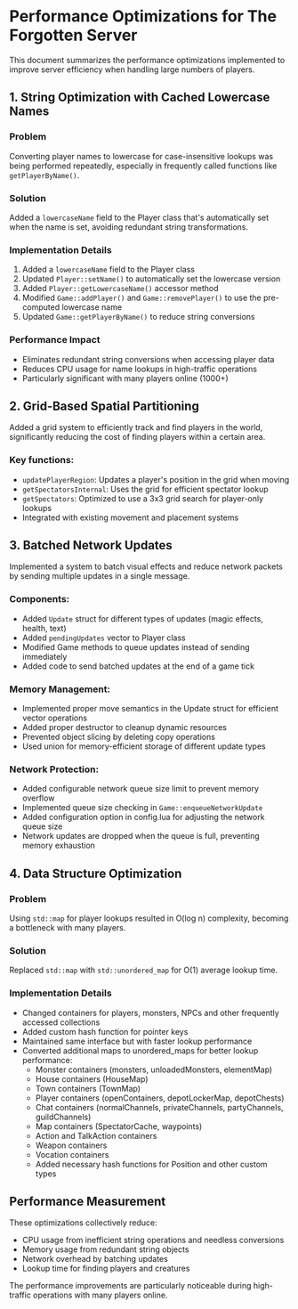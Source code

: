 # Performance Optimizations for The Forgotten Server

This document summarizes the performance optimizations implemented to improve server efficiency when handling large numbers of players.

## 1. String Optimization with Cached Lowercase Names

### Problem
Converting player names to lowercase for case-insensitive lookups was being performed repeatedly, especially in frequently called functions like `getPlayerByName()`.

### Solution
Added a `lowercaseName` field to the Player class that's automatically set when the name is set, avoiding redundant string transformations.

### Implementation Details
1. Added a `lowercaseName` field to the Player class 
2. Updated `Player::setName()` to automatically set the lowercase version
3. Added `Player::getLowercaseName()` accessor method
4. Modified `Game::addPlayer()` and `Game::removePlayer()` to use the pre-computed lowercase name
5. Updated `Game::getPlayerByName()` to reduce string conversions

### Performance Impact
- Eliminates redundant string conversions when accessing player data
- Reduces CPU usage for name lookups in high-traffic operations
- Particularly significant with many players online (1000+)

## 2. Grid-Based Spatial Partitioning

Added a grid system to efficiently track and find players in the world, significantly reducing the cost of finding players within a certain area.

### Key functions:
- `updatePlayerRegion`: Updates a player's position in the grid when moving
- `getSpectatorsInternal`: Uses the grid for efficient spectator lookup
- `getSpectators`: Optimized to use a 3x3 grid search for player-only lookups
- Integrated with existing movement and placement systems

## 3. Batched Network Updates

Implemented a system to batch visual effects and reduce network packets by sending multiple updates in a single message.

### Components:
- Added `Update` struct for different types of updates (magic effects, health, text)
- Added `pendingUpdates` vector to Player class
- Modified Game methods to queue updates instead of sending immediately
- Added code to send batched updates at the end of a game tick

### Memory Management:
- Implemented proper move semantics in the Update struct for efficient vector operations
- Added proper destructor to cleanup dynamic resources
- Prevented object slicing by deleting copy operations
- Used union for memory-efficient storage of different update types

### Network Protection:
- Added configurable network queue size limit to prevent memory overflow
- Implemented queue size checking in `Game::enqueueNetworkUpdate`
- Added configuration option in config.lua for adjusting the network queue size
- Network updates are dropped when the queue is full, preventing memory exhaustion

## 4. Data Structure Optimization

### Problem
Using `std::map` for player lookups resulted in O(log n) complexity, becoming a bottleneck with many players.

### Solution
Replaced `std::map` with `std::unordered_map` for O(1) average lookup time.

### Implementation Details
- Changed containers for players, monsters, NPCs and other frequently accessed collections
- Added custom hash function for pointer keys
- Maintained same interface but with faster lookup performance
- Converted additional maps to unordered_maps for better lookup performance:
  - Monster containers (monsters, unloadedMonsters, elementMap)
  - House containers (HouseMap)
  - Town containers (TownMap)
  - Player containers (openContainers, depotLockerMap, depotChests)
  - Chat containers (normalChannels, privateChannels, partyChannels, guildChannels)
  - Map containers (SpectatorCache, waypoints)
  - Action and TalkAction containers
  - Weapon containers
  - Vocation containers
  - Added necessary hash functions for Position and other custom types

## Performance Measurement

These optimizations collectively reduce:
- CPU usage from inefficient string operations and needless conversions
- Memory usage from redundant string objects
- Network overhead by batching updates
- Lookup time for finding players and creatures

The performance improvements are particularly noticeable during high-traffic operations with many players online. 